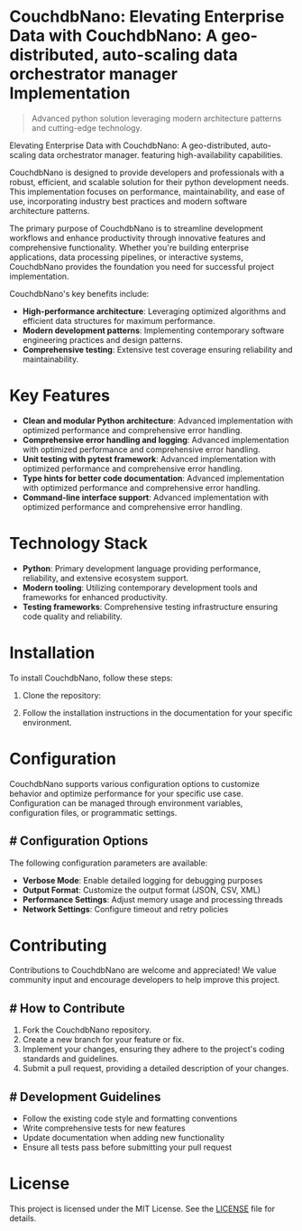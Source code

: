<!-- fallback_CouchdbNano_20251001185513_99676 -->

# CouchdbNano: Elevating Enterprise Data with CouchdbNano: A geo-distributed, auto-scaling data orchestrator manager Implementation
> Advanced python solution leveraging modern architecture patterns and cutting-edge technology.

Elevating Enterprise Data with CouchdbNano: A geo-distributed, auto-scaling data orchestrator manager. featuring high-availability capabilities.

CouchdbNano is designed to provide developers and professionals with a robust, efficient, and scalable solution for their python development needs. This implementation focuses on performance, maintainability, and ease of use, incorporating industry best practices and modern software architecture patterns.

The primary purpose of CouchdbNano is to streamline development workflows and enhance productivity through innovative features and comprehensive functionality. Whether you're building enterprise applications, data processing pipelines, or interactive systems, CouchdbNano provides the foundation you need for successful project implementation.

CouchdbNano's key benefits include:

* **High-performance architecture**: Leveraging optimized algorithms and efficient data structures for maximum performance.
* **Modern development patterns**: Implementing contemporary software engineering practices and design patterns.
* **Comprehensive testing**: Extensive test coverage ensuring reliability and maintainability.

# Key Features

* **Clean and modular Python architecture**: Advanced implementation with optimized performance and comprehensive error handling.
* **Comprehensive error handling and logging**: Advanced implementation with optimized performance and comprehensive error handling.
* **Unit testing with pytest framework**: Advanced implementation with optimized performance and comprehensive error handling.
* **Type hints for better code documentation**: Advanced implementation with optimized performance and comprehensive error handling.
* **Command-line interface support**: Advanced implementation with optimized performance and comprehensive error handling.

# Technology Stack

* **Python**: Primary development language providing performance, reliability, and extensive ecosystem support.
* **Modern tooling**: Utilizing contemporary development tools and frameworks for enhanced productivity.
* **Testing frameworks**: Comprehensive testing infrastructure ensuring code quality and reliability.

# Installation

To install CouchdbNano, follow these steps:

1. Clone the repository:


2. Follow the installation instructions in the documentation for your specific environment.

# Configuration

CouchdbNano supports various configuration options to customize behavior and optimize performance for your specific use case. Configuration can be managed through environment variables, configuration files, or programmatic settings.

## # Configuration Options

The following configuration parameters are available:

* **Verbose Mode**: Enable detailed logging for debugging purposes
* **Output Format**: Customize the output format (JSON, CSV, XML)
* **Performance Settings**: Adjust memory usage and processing threads
* **Network Settings**: Configure timeout and retry policies

# Contributing

Contributions to CouchdbNano are welcome and appreciated! We value community input and encourage developers to help improve this project.

## # How to Contribute

1. Fork the CouchdbNano repository.
2. Create a new branch for your feature or fix.
3. Implement your changes, ensuring they adhere to the project's coding standards and guidelines.
4. Submit a pull request, providing a detailed description of your changes.

## # Development Guidelines

* Follow the existing code style and formatting conventions
* Write comprehensive tests for new features
* Update documentation when adding new functionality
* Ensure all tests pass before submitting your pull request

# License

This project is licensed under the MIT License. See the [LICENSE](https://github.com/weiquan98/CouchdbNano/blob/main/LICENSE) file for details.
